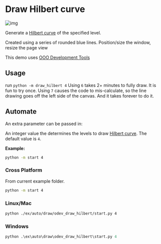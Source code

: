 # Draw Hilbert curve

![img](https://upload.wikimedia.org/wikipedia/commons/0/06/Hilbert_curve_3.svg)

Generate a [Hilbert curve] of the specified level.

Created using a series of rounded blue lines.
Position/size the window, resize the page view

This demo uses [OOO Development Tools]

## Usage

run `python -m draw_hilbert 4`
Using `6` takes  2+ minutes to fully draw. It is fun to try once.
Using `7` causes the code to mis-calculate, so the line drawing goes off the left side of the canvas.
And it takes forever to do it.

## Automate

An extra parameter can be passed in:

An integer value the determines the levels to draw [Hilbert curve]. The default value is `4`.

**Example:**

```sh
python -m start 4
```

### Cross Platform

From current example folder.

```sh
python -m start 4
```

### Linux/Mac

```sh
python ./ex/auto/draw/odev_draw_hilbert/start.py 4
```

### Windows

```ps
python .\ex\auto\draw\odev_draw_hilbert\start.py 4
```

[Hilbert curve]: https://en.wikipedia.org/wiki/Hilbert_curve
[OOO Development Tools]: https://python-ooo-dev-tools.readthedocs.io/en/latest/